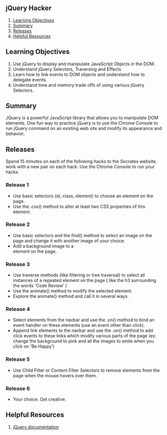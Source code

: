 ## jQuery Hacker
1. [Learning Objectives](#learning-objectives)
1. [Summary](#summary)
1. [Releases](#releases)
1. [Helpful Resources](#helpful-resources)

## Learning Objectives
1. Use jQuery to display and manipulate JavaScript Objects in the DOM.
1. Understand jQuery Selectors, Traversing and Effects
1. Learn how to link events to DOM objects and understand how to delegate events.
1. Understand time and memory trade offs of using various jQuery Selectors.  


## Summary
 
JQuery is a powerful JavaScript library that allows you to manipulate DOM elements.  One fun way to practice jQuery is to use the Chrome Console to run jQuery command on an existing web site and modify its appearance and behavior. 


## Releases

Spend 15 minutes on each of the following hacks to the Socrates website, work with a new pair on each hack.  Use the Chrome Console to run your hacks.


### Release 1

* Use basic selectors (id, class, element) to choose an element on the page.
* Use the .css() method to alter at least two CSS properties of this element. 

### Release 2

* Use basic selectors and the find() method to select an image on the page and change it with another image of your choice.
* Add a background image to a <div> element on the page.

### Release 3

* Use traverse methods (like filtering or tree traversal) to select all instances of a repeated element on the page ( like the h3 surrounding the words 'Code Review' ) 
* Use the animate() method to modify the selected element.
* Explore the animate() method and call it in several ways. 

### Release 4

* Select elements from the navbar and use the .on() method to bind an event handler on these elements (use an event other than click).
* Append link elements to the navbar and use the .on() method to add click events to these links which modify various parts of the page (ex: change the background to pink and all the images to smile when you click on 'Be Happy')

### Release 5
* Use Child Filter or Content Filter Selectors to remove elements from the page when the mouse hovers over them. 

### Release 6
* Your choice. Get creative. 


## Helpful Resources
1. [jQuery documentation](http://api.jquery.com/)

